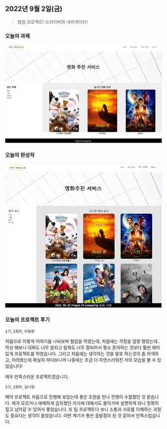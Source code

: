 ## 2022년 9월 2일(금)

> 협업 프로젝트! 드라이버와 네비게이터!

### 오늘의 과제

![image-20220902173930758](assets/image-20220902173930758.png)

### 오늘의 완성작

![image-20220902174258042](assets/image-20220902174258042.png)

### 오늘의 프로젝트 후기

`1기_1회차_이동현`

처음으로 이렇게 이야기를 나눠보며 협업을 하였는데, 처음에는 걱정을 엄청 했었는데.. 막상 해보니 대화도 너무 잘되고 팀웍도 너무 잘되어서 평소 혼자하는 것보다 훨씬 재미있게 프로젝트를 하였습니다. 그리고 처음에는 생각하는 것을 말로 하는것이 좀 어색하고, 어려웠는데 확실히 하다보니까 나중에는 조금 더 자연스러워진 저의 모습을 볼 수 있었습니다! 



매우 만족스러운 프로젝트였습니다. 

`1기_2회차_김나형`

페어 프로젝트 처음으로 진행해 보았는데 좋은 조원을 만나 진행이 수월했던 것 같습니다. 제가 모르거나 애매하게 습득했던 지식에 대해서도 돌아가며 설명하게 되니 정확히 짚고 넘어갈 수 있어서 좋았습니다. 또 팀 프로젝트다 보니 소통과 서로를 이해하는 과정도 중요다는 생각이 들었습니다. 이번 계기가 좋은 출발점이 된 것 같아서 만족스럽습니다.
